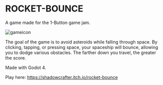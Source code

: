 # ROCKET-BOUNCE
A game made for the 1-Button game jam.

![gameicon](https://github.com/Shadowcrafter2017/BUTTON-ONE/assets/65373035/7c4cb7d6-1ae6-402f-96ef-c2ce45277dce)

The goal of the game is to avoid asteroids while falling through space.
By clicking, tapping, or pressing space, your spaceship will bounce, allowing
you to dodge various obstacles. The farther down you travel, the greater
the score.

Made with Godot 4.

Play here: https://shadowcrafter.itch.io/rocket-bounce
